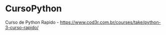 # CursoPython
Curso de Python Rapido - https://www.cod3r.com.br/courses/take/python-3-curso-rapido/
